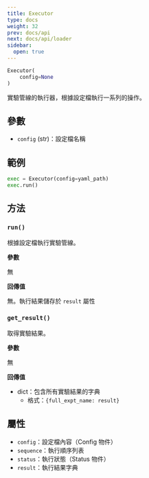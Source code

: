 ```yaml
---
title: Executor
type: docs
weight: 32
prev: docs/api
next: docs/api/loader
sidebar:
  open: true
---
```



```python
Executor(
    config=None
)
```

實驗管線的執行器，根據設定檔執行一系列的操作。

## 參數

- `config` (str)：設定檔名稱

## 範例

```python
exec = Executor(config=yaml_path)
exec.run()
```

## 方法

### `run()`

根據設定檔執行實驗管線。

**參數**

無

**回傳值**

無。執行結果儲存於 `result` 屬性

### `get_result()`

取得實驗結果。

**參數**

無

**回傳值**

- dict：包含所有實驗結果的字典
  - 格式：`{full_expt_name: result}`

## 屬性

- `config`：設定檔內容（Config 物件）
- `sequence`：執行順序列表
- `status`：執行狀態（Status 物件）
- `result`：執行結果字典